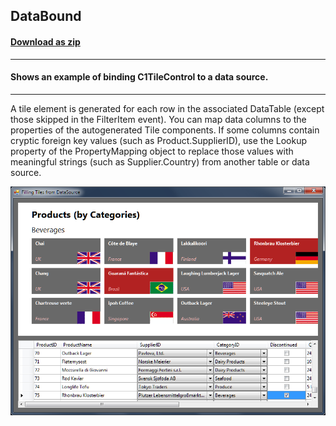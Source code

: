 ## DataBound
#### [Download as zip](https://grapecity.github.io/DownGit/#/home?url=https://github.com/GrapeCity/ComponentOne-WinForms-Samples/tree/master/NetFramework\Tile\VB\DataBound)
____
#### Shows an example of binding C1TileControl to a data source.
____
A tile element is generated for each row in the associated DataTable (except those skipped in the FilterItem event).
You can map data columns to the properties of the autogenerated Tile components.
If some columns contain cryptic foreign key values (such as Product.SupplierID), 
use the Lookup property of the PropertyMapping object to replace those values with meaningful strings (such as Supplier.Country) from another table or data source.

![screenshot](screenshot.png)
